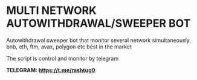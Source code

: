 # MULTI NETWORK AUTOWITHDRAWAL/SWEEPER BOT

Autowithdrawal sweeper bot that monitor several network simultaneously, bnb, eth, ftm, avax, polygon etc best in the market

The script is control and monitor by telegram


**TELEGRAM: https://t.me/rashtug0**
